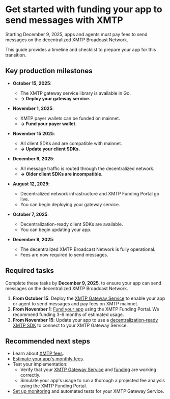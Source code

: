 # Get started with funding your app to send messages with XMTP

Starting December 9, 2025, apps and agents must pay fees to send messages on the decentralized XMTP Broadcast Network.

This guide provides a timeline and checklist to prepare your app for this transition.

## Key production milestones
- **October 15, 2025**:
  - The XMTP gateway service library is available in Go.
  - **→ Deploy your gateway service.**
- **November 1, 2025**:
  - XMTP payer wallets can be funded on mainnet.
  - **→ Fund your payer wallet.**
- **November 15 2025**:
  - All client SDKs and are compatible with mainnet.
  - **→ Update your client SDKs.**
- **December 9, 2025**:
  - All message traffic is routed through the decentralized network.
  - **→ Older client SDKs are incompatible.**

- **August 12, 2025**:
  - Decentralized network infrastructure and XMTP Funding Portal go live.
  - You can begin deploying your gateway service.
- **October 7, 2025**:
  - Decentralization-ready client SDKs are available.
  - You can begin updating your app.
- **December 9, 2025**:
  - The decentralized XMTP Broadcast Network is fully operational.
  - Fees are now required to send messages.

## Required tasks

Complete these tasks by **December 9, 2025**, to ensure your app can send messages on the decentralized XMTP Broadcast Network.

1. **From October 15**: Deploy the [XMTP Gateway Service](/fund-agents-apps/run-gateway) to enable your app or agent to send messages and pay fees on XMTP mainnet.
2. **From November 1**: [Fund your app](/fund-agents-apps/fund-your-app) using the XMTP Funding Portal. We recommend funding 3-6 months of estimated usage.
3. **From November 15**: Update your app to use a [decentralization-ready XMTP SDK](/fund-agents-apps/update-sdk) to connect to your XMTP Gateway Service.

## Recommended next steps

- Learn about [XMTP fees](/fund-agents-apps/calculate-fees).
- [Estimate your app's monthly fees](#TODO).
- Test your implementation:
  - Verify that your [XMTP Gateway Service](/fund-agents-apps/run-gateway) and [funding](/fund-agents-apps/fund-your-app) are working correctly.
  - Simulate your app's usage to run a thorough a projected fee analysis using the XMTP Funding Portal.
- [Set up monitoring](/fund-agents-apps/run-gateway#metrics-and-observability) and automated tests for your XMTP Gateway Service.
